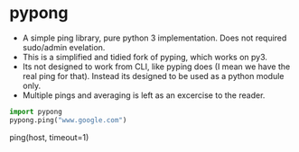 # pypong

* A simple ping library, pure python 3 implementation. Does not required sudo/admin evelation. 
* This is a simplified and tidied fork of pyping, which works on py3. 
* Its not designed to work from CLI, like pyping does (I mean we have the real ping for that). Instead its designed to be used as a python module only. 
* Multiple pings and averaging is left as an excercise to the reader.

```python
import pypong
pypong.ping("www.google.com")
```

ping(host, timeout=1)

